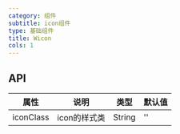 ```yaml
---
category: 组件
subtitle: icon组件
type: 基础组件
title: Wicon
cols: 1
---
```


## API

| 属性        | 说明                                       | 类型     | 默认值    |
| ---------- | ---------------------------------------- | ------ | ------ |
| iconClass   | icon的样式类                                    | String | ''     |
